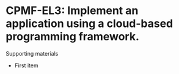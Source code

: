 # CPMF-EL3:  	Implement an application using a cloud-based programming framework. 	 

Supporting materials

* First item